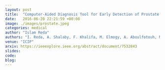 ```yaml
---
layout: post
title:  "Computer-Aided Diagnosis Tool for Early Detection of Prostate Cancer"
date:   2016-06-20 22:21:59 +00:00
image: ./images/prostate.jpeg
categories: medical
author: "Islam Reda"
authors: "I. Reda, A. Shalaby, F. Khalifa, M. Elmogy, A. Aboulfotouh, M. Abou El-Ghar, **E. Hosseini-Asl**, N. Werghi, R. Keynton, A. El-Baz"
venue: "ICIP"
arxiv: https://ieeexplore.ieee.org/abstract/document/7532843
slides:
code: 
blog: 
---
```


